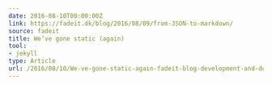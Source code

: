 ```yaml
---
date: 2016-08-10T00:00:00Z
link: https://fadeit.dk/blog/2016/08/09/from-JSON-to-markdown/
source: fadeit
title: We’ve gone static (again)
tool:
- jekyll
type: Article
url: /2016/08/10/We-ve-gone-static-again-fadeit-blog-development-and-design-articles-for-all-you-console-cowboys/
---
```


